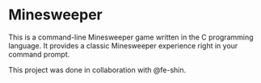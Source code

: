 # Minesweeper
This is a command-line Minesweeper game written in the C programming language. It provides a classic Minesweeper experience right in your command prompt.

This project was done in collaboration with @fe-shin.
 
